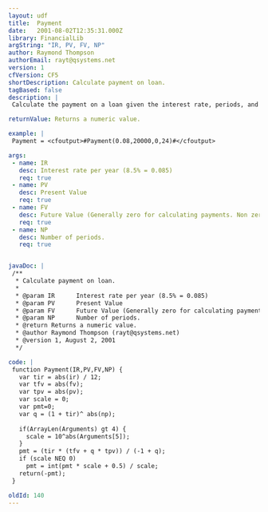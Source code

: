 ```yaml
---
layout: udf
title:  Payment
date:   2001-08-02T12:35:31.000Z
library: FinancialLib
argString: "IR, PV, FV, NP"
author: Raymond Thompson
authorEmail: rayt@qsystems.net
version: 1
cfVersion: CF5
shortDescription: Calculate payment on loan.
tagBased: false
description: |
 Calculate the payment on a loan given the interest rate, periods, and present value. The value returned is negative since the payment represents a reduction in the account. To get the simple value, call Abs on the result.

returnValue: Returns a numeric value.

example: |
 Payment = <cfoutput>#Payment(0.08,20000,0,24)#</cfoutput>

args:
 - name: IR
   desc: Interest rate per year (8.5% = 0.085)
   req: true
 - name: PV
   desc: Present Value
   req: true
 - name: FV
   desc: Future Value (Generally zero for calculating payments. Non zero for pay down to ammount.)
   req: true
 - name: NP
   desc: Number of periods.
   req: true


javaDoc: |
 /**
  * Calculate payment on loan.
  * 
  * @param IR      Interest rate per year (8.5% = 0.085) 
  * @param PV      Present Value 
  * @param FV      Future Value (Generally zero for calculating payments. Non zero for pay down to ammount.) 
  * @param NP      Number of periods. 
  * @return Returns a numeric value. 
  * @author Raymond Thompson (rayt@qsystems.net) 
  * @version 1, August 2, 2001 
  */

code: |
 function Payment(IR,PV,FV,NP) {
   var tir = abs(ir) / 12;
   var tfv = abs(fv);
   var tpv = abs(pv);
   var scale = 0;
   var pmt=0;
   var q = (1 + tir)^ abs(np);
 
   if(ArrayLen(Arguments) gt 4) {
     scale = 10^abs(Arguments[5]);
   }
   pmt = (tir * (tfv + q * tpv)) / (-1 + q);
   if (scale NEQ 0)
     pmt = int(pmt * scale + 0.5) / scale;
   return(-pmt);
 }

oldId: 140
---
```


